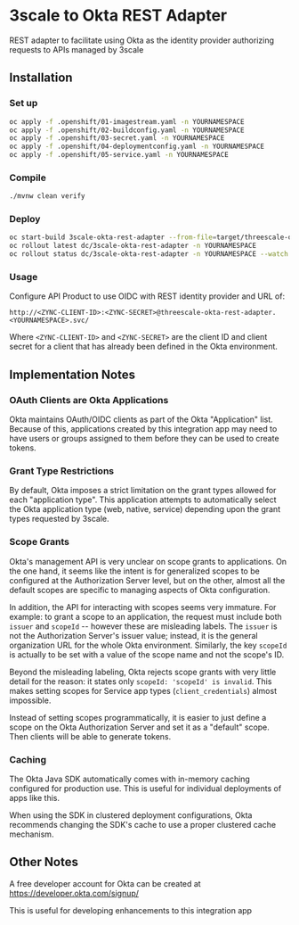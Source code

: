 # 3scale to Okta REST Adapter

REST adapter to facilitate using Okta as the identity provider authorizing
requests to APIs managed by 3scale

## Installation

### Set up

```bash
oc apply -f .openshift/01-imagestream.yaml -n YOURNAMESPACE
oc apply -f .openshift/02-buildconfig.yaml -n YOURNAMESPACE
oc apply -f .openshift/03-secret.yaml -n YOURNAMESPACE
oc apply -f .openshift/04-deploymentconfig.yaml -n YOURNAMESPACE
oc apply -f .openshift/05-service.yaml -n YOURNAMESPACE
```

### Compile

```bash
./mvnw clean verify
```

### Deploy

```bash
oc start-build 3scale-okta-rest-adapter --from-file=target/threescale-okta-rest-adapter-1.0-SNAPSHOT.jar --follow -n YOURNAMESPACE
oc rollout latest dc/3scale-okta-rest-adapter -n YOURNAMESPACE
oc rollout status dc/3scale-okta-rest-adapter -n YOURNAMESPACE --watch
```

### Usage

Configure API Product to use OIDC with REST identity provider and URL of:

```
http://<ZYNC-CLIENT-ID>:<ZYNC-SECRET>@threescale-okta-rest-adapter.<YOURNAMESPACE>.svc/
```

Where `<ZYNC-CLIENT-ID>` and `<ZYNC-SECRET>` are the client ID and client secret
for a client that has already been defined in the Okta environment.

## Implementation Notes

### OAuth Clients are Okta Applications

Okta maintains OAuth/OIDC clients as part of the Okta "Application" list.
Because of this, applications created by this integration app may need to have
users or groups assigned to them before they can be used to create tokens.

### Grant Type Restrictions

By default, Okta imposes a strict limitation on the grant types allowed for
each "application type". This application attempts to automatically select
the Okta application type (web, native, service) depending upon the grant types
requested by 3scale.

### Scope Grants

Okta's management API is very unclear on scope grants to applications. On
the one hand, it seems like the intent is for generalized scopes to be
configured at the Authorization Server level, but on the other, almost all the
default scopes are specific to managing aspects of Okta configuration.

In addition, the API for interacting with scopes seems very immature. For
example: to grant a scope to an application, the request must include both
`issuer` and `scopeId` -- however these are misleading labels. The `issuer` is
not the Authorization Server's issuer value; instead, it is the general
organization URL for the whole Okta environment. Similarly, the key `scopeId`
is actually to be set with a value of the scope name and not the scope's ID.

Beyond the misleading labeling, Okta rejects scope grants with very little
detail for the reason: it states only `scopeId: 'scopeId' is invalid`. This
makes setting scopes for Service app types (`client_credentials`) almost
impossible.

Instead of setting scopes programmatically, it is easier to just define a scope
on the Okta Authorization Server and set it as a "default" scope. Then clients
will be able to generate tokens.

### Caching

The Okta Java SDK automatically comes with in-memory caching configured for
production use. This is useful for individual deployments of apps like this.

When using the SDK in clustered deployment configurations, Okta recommends
changing the SDK's cache to use a proper clustered cache mechanism.

## Other Notes

A free developer account for Okta can be created at
https://developer.okta.com/signup/

This is useful for developing enhancements to this integration app
